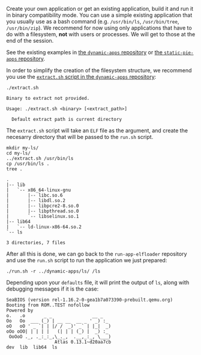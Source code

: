 Create your own application or get an existing application, build it and run it in binary compatibility mode.
You can use a simple existing application that you usually use as a bash command (e.g. `/usr/bin/ls`, `/usr/bin/tree`, `/usr/bin/zip`).
We recommend for now using only applications that have to do with a filesystem, **not** with users or processes.
We will get to those at the end of the session.

See the existing examples in [the `dynamic-apps` repository](https://github.com/unikraft/dynamic-apps) or [the `static-pie-apps` repository](https://github.com/unikraft/static-pie-apps).

In order to simplify the creation of the filesystem structure, we recommend you use the [`extract.sh` script in the `dynamic-apps` repository](https://github.com/unikraft/dynamic-apps/blob/master/extract.sh):

```console
./extract.sh
```

```text
Binary to extract not provided.

Usage: ./extract.sh <binary> [<extract_path>]

  Default extract path is current directory
```

The `extract.sh` script will take an `ELF` file as the argument, and create the necesarry directory that will be passed to the `run.sh` script.

```console
mkdir my-ls/
cd my-ls/
../extract.sh /usr/bin/ls
cp /usr/bin/ls .
tree .
```

```text
.
|-- lib
|   `-- x86_64-linux-gnu
|       |-- libc.so.6
|       |-- libdl.so.2
|       |-- libpcre2-8.so.0
|       |-- libpthread.so.0
|       `-- libselinux.so.1
|-- lib64
|   `-- ld-linux-x86-64.so.2
`-- ls

3 directories, 7 files
```

After all this is done, we can go back to the `run-app-elfloader` repository and use the `run.sh` script to run the application we just prepared:

```console
./run.sh -r ../dynamic-apps/ls/ /ls
```

Depending upon your `defaults` file, it will print the output of `ls`, along with debugging messages if it is the case:

```text
SeaBIOS (version rel-1.16.2-0-gea1b7a073390-prebuilt.qemu.org)
Booting from ROM..TEST nofollow
Powered by
o.   .o       _ _               __ _
Oo   Oo  ___ (_) | __ __  __ _ ' _) :_
oO   oO ' _ `| | |/ /  _)' _` | |_|  _)
oOo oOO| | | | |   (| | | (_) |  _) :_
 OoOoO ._, ._:_:_,\_._,  .__,_:_, \___)
                  Atlas 0.13.1~d20aa7cb
dev  lib  lib64  ls
```
